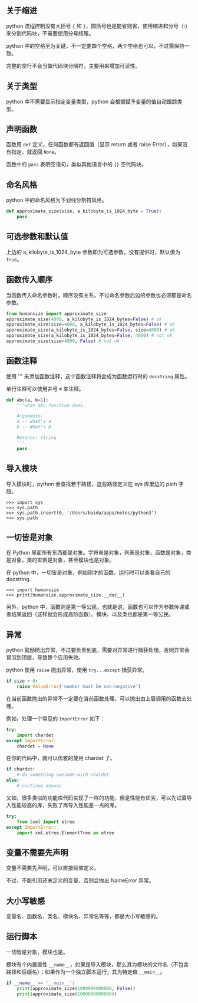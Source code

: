 ## 关于缩进

python 流程控制没有大括号 `{` 和 `}`，圆括号也是能省则省，使用缩进和分号（:）来分割代码块，不需要使用分号结尾。

python 中的空格至为关键，不一定要四个空格，两个空格也可以，不过需保持一致。

完整的空行不会当做代码块分隔符，主要用来增加可读性。

## 关于类型

python 中不需要显示指定变量类型，python 会根据赋予变量的值自动跟踪类型。

## 声明函数

函数用 `def` 定义，任何函数都有返回值（显示 return 或者 raise Error），如果没有指定，就返回 `None`。

函数中的 `pass` 表明空语句，类似其他语言中的 `{}` 空代码块。

## 命名风格

python 中的命名风格为下划线分割符风格。

```py
def approximate_size(size, a_kilobyte_is_1024_byte = True):
    pass
```

## 可选参数和默认值

上边的 a_kilobyte_is_1024_byte 参数即为可选参数，没有提供时，默认值为 `True`。

## 函数传入顺序

当函数传入命名参数时，顺序没有关系，不过命名参数后边的参数也必须都是命名参数。

```py
from humansize import approximate_size
approximate_size(4000, a_kilobyte_is_1024_bytes=False) # ok
approximate_size(size=4000, a_kilobyte_is_1024_bytes=False) # ok
approximate_size(a_kilobyte_is_1024_bytes=False, size=4000) # ok
approximate_size(a_kilobyte_is_1024_bytes=False, 4000) # not ok
approximate_size(size=4000, False) # not ok
```

## 函数注释

使用 ''' 来添加函数注释，这个函数注释将会成为函数运行时的 `docstring` 属性。

单行注释可以使用井号 `#` 来注释。

```py
def abc(a, b=1):
    '''what abc function does.

    Arguments:
    a -- what's a
    b -- What's b

    Returns: string
    '''
    pass
```

## 导入模块

导入模块时，python 会查找若干路径，这些路径定义在 sys 库里边的 path 字段。

```shell
>>> import sys
>>> sys.path
>>> sys.path.insert(0, '/Users/baidu/apps/notes/python3')
>>> sys.path
```

## 一切皆是对象

在 Python 里面所有东西都是对象。字符串是对象，列表是对象，函数是对象，类是对象，类的实例是对象，甚至模块也是对象。

在 python 中，一切皆是对象，例如刚才的函数，运行时可以查看自己的 docstring.

```
>>> import humansize
>>> print(humansize.approximate_size.__doc__)
```

另外，python 中，函数则是第一等公民，也就是说，函数也可以作为参数传递或者结果返回（这样就会形成高阶函数）。模块、以及类也都是第一等公民。

## 异常

python 鼓励抛出异常，不过要负责到底，需要对异常进行捕获处理。否则异常会冒泡到顶层，导致整个应用失败。

python 使用 `raise` 抛出异常，使用 `try...except` 捕获异常。

```py
if size < 0:
    raise ValueError('number must be non-negative')
```

在当前函数抛出的异常不一定要在当前函数处理，可以抛出由上层调用的函数去处理。

例如，处理一个常见的 `ImportError` 如下：

```py
try:
    import chardet
except ImportError:
    chardet = None
```

在你的代码中，就可以优雅的使用 chardet 了。

```py
if chardet:
    # do something awesome with chardet
else:
    # continue anyway
```

又如，很多类似的功能库代码实现了一样的功能，但是性能有优劣，可以先试着导入性能较高的库，失败了再导入性能差一点的库。

```py
try:
    from lxml import etree
except ImportError:
    import xml.etree.ElementTree as etree
```

## 变量不需要先声明

变量不需要先声明，可以直接赋值定义。

不过，不能引用还未定义的变量，否则会抛出 NameError 异常。

## 大小写敏感

变量名、函数名、类名、模块名、异常名等等，都是大小写敏感的。

## 运行脚本

一切皆是对象，模块也是。

模块有个内置属性 `__name__`，如果是导入模块，那么其为模块的文件名（不包含路径和后缀名）；如果作为一个独立脚本运行，其为特定值 `__main__`。

```py
if __name__ == '__main__':
    print(approximate_size(1000000000000, False))
    print(approximate_size(1000000000000))
```
